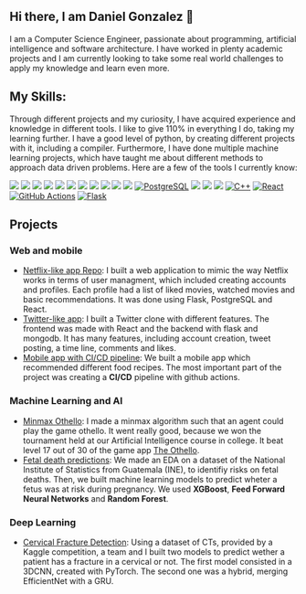 ## Hi there, I am Daniel Gonzalez 👋
I am a Computer Science Engineer, passionate about programming, artificial intelligence and software architecture. I have worked in plenty
academic projects and I am currently looking to take some real world challenges to apply my knowledge and learn even more.

<h2>My Skills:</h2>

Through different projects and my curiosity, I have acquired experience and knowledge in different tools. I like to give 110% in everything I do, taking my learning further.
I have a good level of python, by creating different projects with it, including a compiler. Furthermore, I have done multiple machine learning projects, which have taught me
about different methods to approach data driven problems. Here are a few of the tools I currently know:

[![](https://img.shields.io/badge/Python-FFD43B?style=for-the-badge&logo=python&logoColor=darkgreen)](https://www.python.org)  [![](https://img.shields.io/badge/scikit_learn-F7931E?style=for-the-badge&logo=scikit-learn&logoColor=white)](https://scikit-learn.org/stable/) [![](https://img.shields.io/badge/SciPy-654FF0?style=for-the-badge&logo=SciPy&logoColor=white)](https://www.scipy.org) [![](https://img.shields.io/badge/Numpy-777BB4?style=for-the-badge&logo=numpy&logoColor=white)](https://numpy.org) [![](https://img.shields.io/badge/Pandas-2C2D72?style=for-the-badge&logo=pandas&logoColor=white)](https://pandas.pydata.org)  [![](https://img.shields.io/badge/Plotly-239120?style=for-the-badge&logo=plotly&logoColor=white)](https://plotly.com)   [![](https://img.shields.io/badge/PyTorch-EE4C2C?style=for-the-badge&logo=PyTorch&logoColor=white)](https://pytorch.org) [<img src = "https://img.shields.io/badge/MongoDB-4EA94B?style=for-the-badge&logo=mongodb&logoColor=white"/>](https://www.mongodb.com/) [![](https://img.shields.io/badge/R-276DC3?style=for-the-badge&logo=r&logoColor=white)](https://www.r-project.org) [![](https://img.shields.io/badge/json-5E5C5C?style=for-the-badge&logo=json&logoColor=white)](https://www.json.org/json-en.html) [![](https://img.shields.io/badge/C-00599C?style=for-the-badge&logo=c&logoColor=white)](https://www.cprogramming.com) [![PostgreSQL](https://img.shields.io/badge/PostgreSQL-336791?style=for-the-badge&logo=postgresql&logoColor=white)](https://www.postgresql.org)
 [![](https://img.shields.io/badge/PowerBI-F2C811?style=for-the-badge&logo=Power%20BI&logoColor=white)](https://powerbi.microsoft.com/en-us/) [![](https://img.shields.io/badge/Colab-F9AB00?style=for-the-badge&logo=googlecolab&color=525252)](https://colab.research.google.com)  [![](https://img.shields.io/badge/Java-ED8B00?style=for-the-badge&logo=java&logoColor=white)](https://www.java.com/en/) [![C++](https://img.shields.io/badge/C++-00599C?style=for-the-badge&logo=c%2B%2B&logoColor=white)](https://en.wikipedia.org/wiki/C%2B%2B) [![React](https://img.shields.io/badge/React-61DAFB?style=for-the-badge&logo=react&logoColor=white)](https://reactjs.org/) [![GitHub Actions](https://img.shields.io/badge/GitHub%20Actions-2088FF?style=for-the-badge&logo=github-actions&logoColor=white)](https://github.com/features/actions) [![Flask](https://img.shields.io/badge/Flask-000000?style=for-the-badge&logo=flask&logoColor=white)](https://flask.palletsprojects.com/)


<h2>Projects</h2>

<h3>Web and mobile</h3>

- [Netflix-like app Repo](https://github.com/Daniel14gonc/api-streaming.git): I built a web application to mimic the way Netflix works in terms of user managment, which included creating accounts and profiles.
  Each profile had a list of liked movies, watched movies and basic recommendations. It was done using Flask, PostgreSQL and React.
- [Twitter-like app](https://github.com/Daniel14gonc/Proyecto1_BD2_API.git): I built a Twitter clone with different features. The frontend was made with React and the backend with flask and mongodb. It has many features, including account creation, tweet
  posting, a time line, comments and likes.
- [Mobile app with CI/CD pipeline](https://github.com/Daniel14gonc/DinnersReady-Api): We built a mobile app which recommended different food recipes. The most important
  part of the project was creating a **CI/CD** pipeline with github actions.

<h3>Machine Learning and AI</h3>

- [Minmax Othello](https://github.com/Aristondo01/Reversi_IA.git): I made a minmax algorithm such that an agent could play the game othello. It went really good, because we 
  won the tournament held at our Artificial Intelligence course in college.
  It beat level 17 out of 30 of the game app [The Othello](https://play.google.com/store/apps/details?id=jp.co.unbalance.android.othello_free&hl=en_US).
- [Fetal death predictions](https://github.com/Daniel14gonc/Proyecto_MD.git): We made an EDA on a dataset of the National Institute of Statistics from Guatemala (INE), to identifiy risks on fetal deaths. Then, we built machine
  learning models to predict wheter a fetus was at risk during pregnancy. We used **XGBoost**, **Feed Forward Neural Networks** and **Random Forest**.

<h3>Deep Learning</h3>

- [Cervical Fracture Detection](https://github.com/Daniel14gonc/Proyecto2_DS/tree/limpieza): Using a dataset of CTs, provided by a Kaggle competition, a team and I built two models to predict wether a patient has a fracture in a cervical or not. The first model consisted in a 3DCNN, created with PyTorch. The second one was a hybrid, merging EfficientNet with a GRU.

